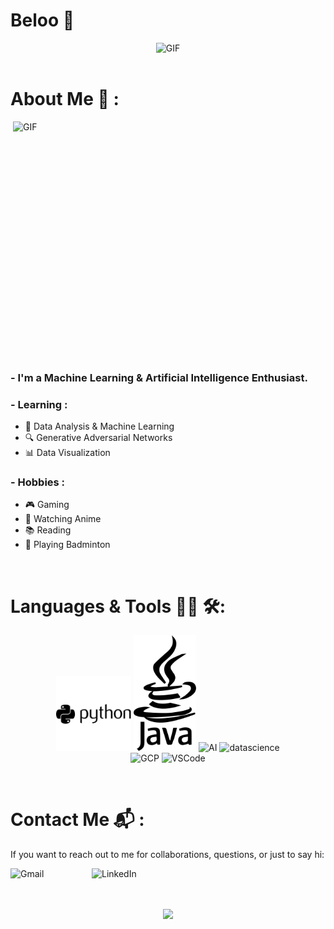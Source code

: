 # Beloo 👋

<div align="center">
<img height="300" width="700" alt="GIF" src="https://github.com/Xx-Ashutosh-xX/Xx-Ashutosh-xX/blob/master/assets/208593.gif">
</div>

</br>

# About Me 💬 :

<img height="400" width="500" align="right" alt="GIF" src="https://github.com/Xx-Ashutosh-xX/Xx-Ashutosh-xX/blob/master/assets/1936.gif">

### - I'm a Machine Learning & Artificial Intelligence Enthusiast.

### - Learning :
- 🧠 Data Analysis & Machine Learning
- 🔍 Generative Adversarial Networks
- 📊 Data Visualization

### - Hobbies : 
- 🎮 Gaming
- 🎥 Watching Anime
- 📚 Reading
- 🏸 Playing Badminton

</br>

# Languages & Tools 👨‍💻 🛠:

<p align="center">
<img src="https://github.com/Xx-Ashutosh-xX/Xx-Ashutosh-xX/blob/master/assets/icons/python.png" alt="python" width="120">
<img src="https://github.com/Xx-Ashutosh-xX/Xx-Ashutosh-xX/blob/master/assets/icons/java.png" alt="java" width="100">
<img src="https://github.com/Xx-Ashutosh-xX/Xx-Ashutosh-xX/blob/master/assets/icons/ai.png" alt="AI" width="90">
<img src="https://github.com/Xx-Ashutosh-xX/Xx-Ashutosh-xX/blob/master/assets/icons/datascience.png" alt="datascience" width="180">
</br>
<img src="https://github.com/Xx-Ashutosh-xX/Xx-Ashutosh-xX/blob/master/assets/icons/google_cloud_platform.png" alt="GCP" width="270">
<img src="https://github.com/Xx-Ashutosh-xX/Xx-Ashutosh-xX/blob/master/assets/icons/visualstudio_code.png" alt="VSCode" width="240">
</p>

</br>

# Contact Me 📬 :

If you want to reach out to me for collaborations, questions, or just to say hi:

<a href="mailto:belalahmedhussen2@gmail.com">
 <img align="left" alt="Gmail" width="130" src="https://github.com/Xx-Ashutosh-xX/Xx-Ashutosh-xX/blob/master/assets/icons/gmail.png" />
</a>

<a href="https://www.linkedin.com/in/belal-ahmed-b6b095255/">
  <img align="left" alt="LinkedIn" width="150" src="https://github.com/Xx-Ashutosh-xX/Xx-Ashutosh-xX/blob/master/assets/icons/linkedin.png" />
</a>

</br>
</br>
</br>

<p align="center">  
  <a href="https://github.com/anuraghazra/github-readme-stats"> 
    <img src="https://github-readme-stats.vercel.app/api?username=YourGitHubUsernameHere&show_icons=true&theme=radical"/>
  </a>
</p>

